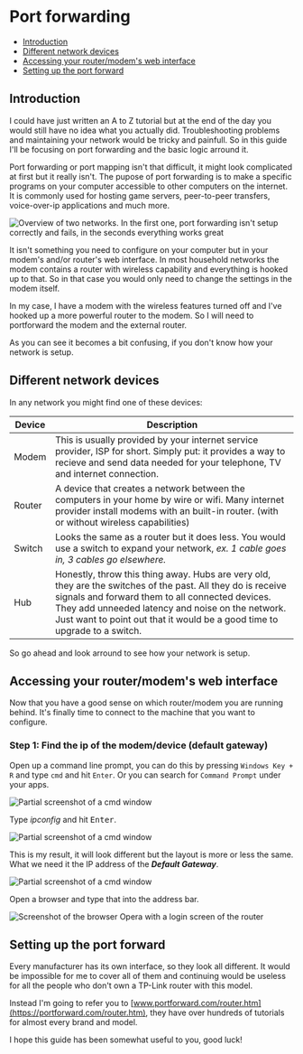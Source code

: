 # Port forwarding

*   [Introduction](#introduction)
*   [Different network devices](#different-network-devices)
*   [Accessing your router/modem's web interface](#accessing-your-router-modem-web-interface)
*   [Setting up the port forward](#setting-up-the-port-forward)

<a class="anchor" name="introduction"></a>

## Introduction

I could have just written an A to Z tutorial but at the end of the day you would still have no idea what you actually did. Troubleshooting problems and maintaining your network would be tricky and painfull. So in this guide I'll be focusing on port forwarding and the basic logic arround it.

Port forwarding or port mapping isn't that difficult, it might look complicated at first but it really isn't. The pupose of port forwarding is to make a specific programs on your computer accessible to other computers on the internet. It is commonly used for hosting game servers, peer-to-peer transfers, voice-over-ip applications and much more.

![Overview of two networks. In the first one, port forwarding isn't setup correctly and fails, in the seconds everything works great](/_assets/images/portforward_overview.png)

It isn't something you need to configure on your computer but in your modem's and/or router's web interface. In most household networks the modem contains a router with wireless capability and everything is hooked up to that. So in that case you would only need to change the settings in the modem itself.

In my case, I have a modem with the wireless features turned off and I've hooked up a more powerful router to the modem. So I will need to portforward the modem and the external router.

As you can see it becomes a bit confusing, if you don't know how your network is setup.

<a class="anchor" name="different-network-devices"></a>

## Different network devices

In any network you might find one of these devices:

Device | Description
--- | ---
Modem | This is usually provided by your internet service provider, ISP for short. Simply put: it provides a way to recieve and send data needed for your telephone, TV and internet connection.
Router | A device that creates a network between the computers in your home by wire or wifi. Many internet provider install modems with an built-in router. (with or without wireless capabilities)
Switch | Looks the same as a router but it does less. You would use a switch to expand your network, *ex. 1 cable goes in, 3 cables go elsewhere.*
Hub | Honestly, throw this thing away. Hubs are very old, they are the switches of the past. All they do is receive signals and forward them to all connected devices. They add unneeded latency and noise on the network. Just want to point out that it would be a good time to upgrade to a switch.

So go ahead and look arround to see how your network is setup.

<a class="anchor" name="accessing-your-router-modem-web-interface"></a>

## Accessing your router/modem's web interface

Now that you have a good sense on which router/modem you are running behind. It's finally time to connect to the machine that you want to configure.

### Step 1: Find the ip of the modem/device (default gateway)

Open up a command line prompt, you can do this by pressing `Windows Key + R` and type `cmd` and hit `Enter`. Or you can search for `Command Prompt` under your apps.

![Partial screenshot of a cmd window](/_assets/images/portforward_cmd.png)

Type <var>ipconfig</var> and hit <kbd>Enter</kbd>.

![Partial screenshot of a cmd window](/_assets/images/portforward_cmd_ipconfig.png)

This is my result, it will look different but the layout is more or less the same. What we need it the IP address of the ***Default Gateway***.

![Partial screenshot of a cmd window](/_assets/images/portforward_cmd_result.png)

Open a browser and type that into the address bar.

![Screenshot of the browser Opera with a login screen of the router](/_assets/images/portforward_browser.png)

<a class="anchor" name="setting-up-the-port-forward"></a>

## Setting up the port forward

Every manufacturer has its own interface, so they look all different. It would be impossible for me to cover all of them and continuing would be useless for all the people who don't own a TP-Link router with this model.

Instead I'm going to refer you to [www.portforward.com/router.htm](https://portforward.com/router.htm), they have over hundreds of tutorials for almost every brand and model.

I hope this guide has been somewhat useful to you, good luck!